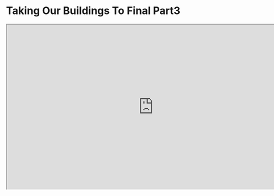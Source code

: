 # Taking Our Buildings To Final Part3

<p><iframe title="YouTube video player" src="https://www.youtube.com/embed/0vyfkeIS2fk?rel=0" width="800" height="450" allowfullscreen="allowfullscreen" allow="accelerometer; autoplay; clipboard-write; encrypted-media; gyroscope; picture-in-picture"></iframe></p>